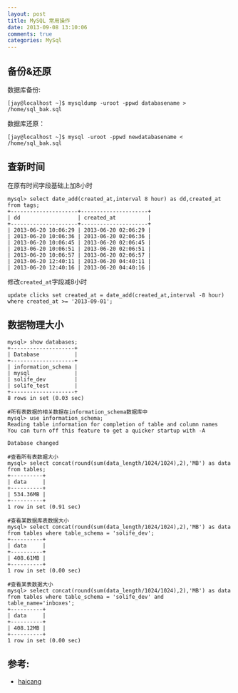 ```yaml
---
layout: post
title: MySQL 常用操作
date: 2013-09-08 13:10:06
comments: true
categories: MySql
---
```

## 备份&还原

数据库备份:

    [jay@localhost ~]$ mysqldump -uroot -ppwd databasename > /home/sql_bak.sql

数据库还原：

    [jay@localhost ~]$ mysql -uroot -ppwd newdatabasename < /home/sql_bak.sql

## 查新时间

在原有时间字段基础上加8小时

    mysql> select date_add(created_at,interval 8 hour) as dd,created_at from tags;
    +---------------------+---------------------+
    | dd                  | created_at          |
    +---------------------+---------------------+
    | 2013-06-20 10:06:29 | 2013-06-20 02:06:29 |
    | 2013-06-20 10:06:36 | 2013-06-20 02:06:36 |
    | 2013-06-20 10:06:45 | 2013-06-20 02:06:45 |
    | 2013-06-20 10:06:51 | 2013-06-20 02:06:51 |
    | 2013-06-20 10:06:57 | 2013-06-20 02:06:57 |
    | 2013-06-20 12:40:11 | 2013-06-20 04:40:11 |
    | 2013-06-20 12:40:16 | 2013-06-20 04:40:16 |

修改`created_at`字段减8小时

    update clicks set created_at = date_add(created_at,interval -8 hour) where created_at >= '2013-09-01';

## 数据物理大小

    mysql> show databases;
    +--------------------+
    | Database           |
    +--------------------+
    | information_schema | 
    | mysql              | 
    | solife_dev         | 
    | solife_test        | 
    +--------------------+
    8 rows in set (0.03 sec)
    
    #所有表数据的相关数据在information_schema数据库中
    mysql> use information_schema;
    Reading table information for completion of table and column names
    You can turn off this feature to get a quicker startup with -A
    
    Database changed
    
    #查看所有表数据大小
    mysql> select concat(round(sum(data_length/1024/1024),2),'MB') as data from tables;
    +----------+
    | data     |
    +----------+
    | 534.36MB | 
    +----------+
    1 row in set (0.91 sec)
    
    #查看某数据库表数据大小
    mysql> select concat(round(sum(data_length/1024/1024),2),'MB') as data from tables where table_schema = 'solife_dev';
    +----------+
    | data     |
    +----------+
    | 408.61MB | 
    +----------+
    1 row in set (0.00 sec)
    
    #查看某表数据大小
    mysql> select concat(round(sum(data_length/1024/1024),2),'MB') as data from tables where table_schema = 'solife_dev' and table_name='inboxes';
    +----------+
    | data     |
    +----------+
    | 408.12MB | 
    +----------+
    1 row in set (0.00 sec)

## 参考:

+ [haicang](http://haicang.blog.51cto.com/2590303/1112676)
